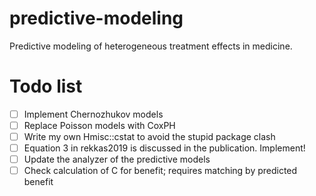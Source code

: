 # predictive-modeling
Predictive modeling of heterogeneous treatment effects in medicine.

# Todo list

- [ ] Implement Chernozhukov models
- [ ] Replace Poisson models with CoxPH
- [ ] Write my own Hmisc::cstat to avoid the stupid package clash
- [ ] Equation 3 in rekkas2019 is discussed in the publication. Implement!
- [ ] Update the analyzer of the predictive models 
- [ ] Check calculation of C for benefit; requires matching by predicted benefit
